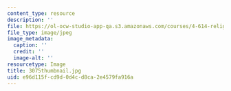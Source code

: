 ```yaml
---
content_type: resource
description: ''
file: https://ol-ocw-studio-app-qa.s3.amazonaws.com/courses/4-614-religious-architecture-and-islamic-cultures-fall-2002/e96d115fcd9d0d4cd8ca2e4579fa916a_3075thumbnail.jpg
file_type: image/jpeg
image_metadata:
  caption: ''
  credit: ''
  image-alt: ''
resourcetype: Image
title: 3075thumbnail.jpg
uid: e96d115f-cd9d-0d4c-d8ca-2e4579fa916a
---
```

